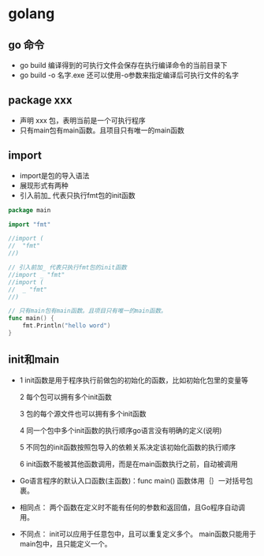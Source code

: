 # golang

## go 命令
- go build 编译得到的可执行文件会保存在执行编译命令的当前目录下
- go build -o 名字.exe 还可以使用-o参数来指定编译后可执行文件的名字

## package xxx
- 声明 xxx 包，表明当前是一个可执行程序
- 只有main包有main函数。且项目只有唯一的main函数

## import
- import是包的导入语法
- 展现形式有两种
- 引入前加_ 代表只执行fmt包的init函数
```go
package main

import "fmt"

//import (
//	"fmt"
//)

// 引入前加_ 代表只执行fmt包的init函数
//import _ "fmt" 
//import (
//	_ "fmt"
//)

// 只有main包有main函数。且项目只有唯一的main函数。
func main() {
	fmt.Println("hello word")
}
```

## init和main
- 1 init函数是用于程序执行前做包的初始化的函数，比如初始化包里的变量等

  2 每个包可以拥有多个init函数

  3 包的每个源文件也可以拥有多个init函数

  4 同一个包中多个init函数的执行顺序go语言没有明确的定义(说明)

  5 不同包的init函数按照包导入的依赖关系决定该初始化函数的执行顺序

  6 init函数不能被其他函数调用，而是在main函数执行之前，自动被调用
- Go语言程序的默认入口函数(主函数)：func main()
   函数体用｛｝一对括号包裹。
- 相同点：
  两个函数在定义时不能有任何的参数和返回值，且Go程序自动调用。
- 不同点：
  init可以应用于任意包中，且可以重复定义多个。
  main函数只能用于main包中，且只能定义一个。
